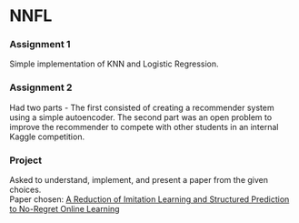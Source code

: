 # NNFL

### Assignment 1
Simple implementation of KNN and Logistic Regression.

### Assignment 2
Had two parts - The first consisted of creating a recommender system using a simple autoencoder. The second part was an open problem to improve the recommender to compete with other students in an internal Kaggle competition.

### Project
Asked to understand, implement, and present a paper from the given choices. <br>
Paper chosen: [A Reduction of Imitation Learning and Structured Prediction to No-Regret Online Learning](https://arxiv.org/abs/1011.0686)